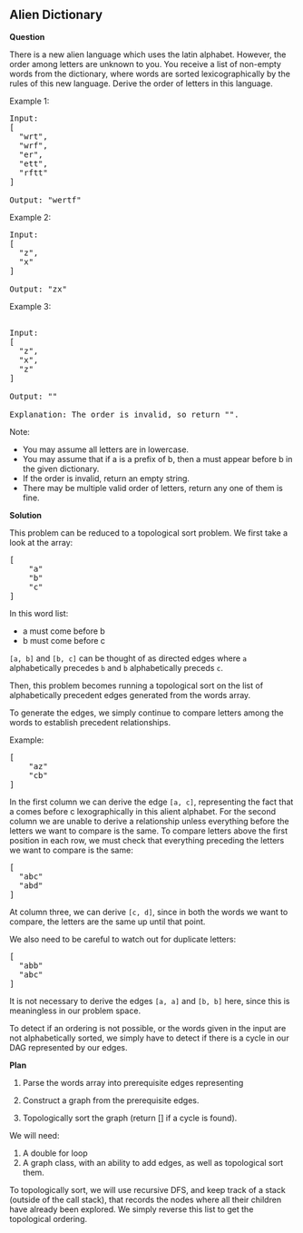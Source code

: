 <h2>Alien Dictionary</h2>

**Question**

There is a new alien language which uses the latin alphabet. However, the order among letters are unknown to you. You receive a list of non-empty words from the dictionary, where words are sorted lexicographically by the rules of this new language. Derive the order of letters in this language.

Example 1:
<pre>
Input:
[
  "wrt",
  "wrf",
  "er",
  "ett",
  "rftt"
]

Output: "wertf"
</pre>

Example 2:
<pre>
Input:
[
  "z",
  "x"
]

Output: "zx"
</pre>

Example 3:
<pre>

Input:
[
  "z",
  "x",
  "z"
] 

Output: "" 

Explanation: The order is invalid, so return "".
</pre>

Note:
- You may assume all letters are in lowercase.
- You may assume that if a is a prefix of b, then a must appear before b in the given dictionary.
- If the order is invalid, return an empty string.
- There may be multiple valid order of letters, return any one of them is fine.

**Solution**

This problem can be reduced to a topological sort problem. We first take a look at the array:

<pre>
[
    "a"
    "b"
    "c"
]
</pre>

In this word list:

- a must come before b
- b must come before c

```[a, b]``` and ```[b, c]``` can be thought of as directed edges where ```a``` alphabetically precedes ```b``` and 
```b``` alphabetically preceds ```c```.

Then, this problem becomes running a topological sort on the list of alphabetically precedent edges generated 
from the words array.

To generate the edges, we simply continue to compare letters among the words to establish precedent relationships.

Example:
<pre>
[
    "az"
    "cb"
]
</pre>

In the first column we can derive the edge ```[a, c]```, representing the fact that a comes before c lexographically
in this alient alphabet.
For the second column we are unable to derive a relationship unless everything before the letters we want to compare is
the same. To compare letters above the first position in each row, we must check that everything preceding the letters
we want to compare is the same:

<pre>
[
  "abc"
  "abd"
]
</pre>

At column three, we can derive ```[c, d]```, since in both the words we want to compare, the letters are the same up until
that point.

We also need to be careful to watch out for duplicate letters:

<pre>
[
  "abb"
  "abc"
]
</pre>

It is not necessary to derive the edges ```[a, a]``` and ```[b, b]``` here, since this is meaningless in our problem space.

To detect if an ordering is not possible, or the words given in the input are not alphabetically sorted, we simply have to 
detect if there is a cycle in our DAG represented by our edges.

**Plan**

1) Parse the words array into prerequisite edges representing 

2) Construct a graph from the prerequisite edges.

3) Topologically sort the graph (return [] if a cycle is found).

We will need:

1) A double for loop 
2) A graph class, with an ability to add edges, as well as topological sort them.

To topologically sort, we will use recursive DFS, and keep track of a stack (outside of the call stack),
that records the nodes where all their children have already been explored. We simply reverse this list to get
the topological ordering.



